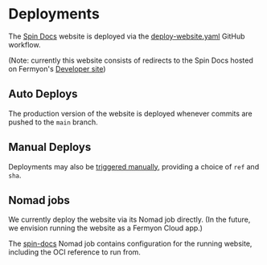 # Deployments

The [Spin Docs](https://spin.fermyon.dev) website is deployed via the [deploy-website.yaml](../.github/workflows/deploy-website.yml) GitHub workflow.

(Note: currently this website consists of redirects to the Spin Docs hosted on Fermyon's [Developer site](https://developer.fermyon.com/spin))

## Auto Deploys

The production version of the website is deployed whenever commits are pushed to the `main` branch.

## Manual Deploys

Deployments may also be [triggered manually](https://github.com/fermyon/spin/actions/workflows/deploy-website.yml), providing a choice of `ref` and `sha`.

## Nomad jobs

We currently deploy the website via its Nomad job directly. (In the future, we envision running the website as a Fermyon Cloud app.)

The [spin-docs](./spin-docs.nomad) Nomad job contains configuration for the running website, including the OCI reference to run from.